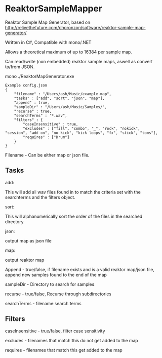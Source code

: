 ReaktorSampleMapper
===================

Reaktor Sample Map Generator, based on http://relivethefuture.com/choronzon/software/reaktor-sample-map-generator/

Written in C#, Compatible with mono/.NET

Allows a theoretical maximum of up to 16384 per sample map.

Can read/write (non embedded) reaktor sample maps, aswell as convert to/from JSON. 

mono ./ReaktorMapGenerator.exe


	Example config.json 
	{
		"filename" : "/Users/ash/Music/example.map",
		"tasks" : ["add", "sort", "json", "map"],
		"append" : true,
		"sampleDir" : "/Users/ash/Music/Samples/",
		"recurse" : true,
		"searchTerms" : "*.wav",
		"filters" : {
			"caseInsensitive" : true,
			"excludes" : ["fill", "combo", "_", "rock", "nokick", "session", "add on", "no kick", "kick loops", "fx", "stick", "toms"],
			"requires" : ["Drum"]
		}
	}

Filename - Can be either map or json file.

Tasks
-----

add:

This will add all wav files found in to match the criteria set with the searchterms and the filters object.


sort:

This will alphanumerically sort the order of the files in the searched directory


json:

output map as json file


map:

output reaktor map


Append - true/false, if filename exists and is a valid reaktor map/json file, append new samples found to the end of the map 

sampleDir - Directory to search for samples

recurse - true/false, Recurse through subdirectories

searchTerms - filename search terms

Filters
-------

caseInsensitive - true/false, filter case sensitivity

excludes - filenames that match this do not get added to the map

requires - filenames that match this get added to the map
